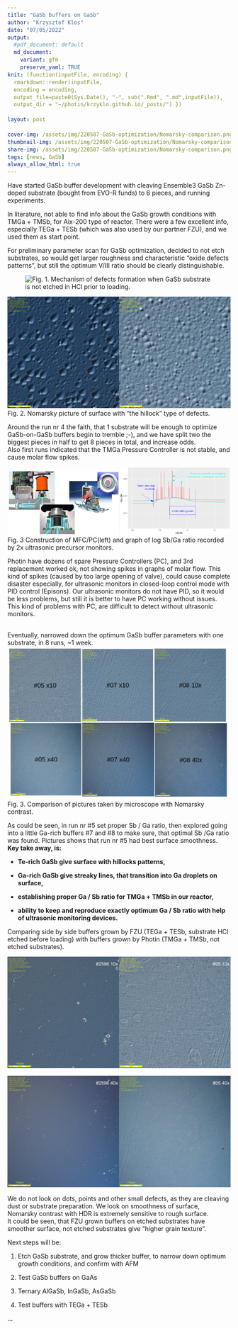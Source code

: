 ```yaml
---
title: "GaSb buffers on GaSb"
author: "Krzysztof Klos"
date: "07/05/2022"
output:
  #pdf_document: default
  md_document:
    variant: gfm
    preserve_yaml: TRUE
knit: (function(inputFile, encoding) {
  rmarkdown::render(inputFile, 
  encoding = encoding, 
  output_file=paste0(Sys.Date(), "-", sub(".Rmd", ".md",inputFile)), 
  output_dir = "~/photin/krzyklo.github.io/_posts/") })
  
layout: post

cover-img: /assets/img/220507-GaSb-optimization/Nomarsky-comparison.png
thumbnail-img: /assets/img/220507-GaSb-optimization/Nomarsky-comparison.png
share-img: /assets/img/220507-GaSb-optimization/Nomarsky-comparison.png
tags: [news, GaSb]
always_allow_html: true
---
```


Have started GaSb buffer development with cleaving Ensemble3 GaSb
Zn-doped substrate (bought from EVO-R funds) to 6 pieces, and running
experiments.

In literature, not able to find info about the GaSb growth conditions
with TMGa + TMSb, for Aix-200 type of reactor. There were a few
excellent info, especially TEGa + TESb (which was also used by our
partner FZU), and we used them as start point.

For preliminary parameter scan for GaSb optimization, decided to not
etch substrates, so would get larger roughness and characteristic “oxide
defects patterns”, but still the optimum V/III ratio should be clearly
distinguishable.

<figure>

<img src="{{site.url}}/assets/img/220507-GaSb-optimization/deoxidation_GaSb_Moller2005.png" alt="Fig. 1. Mechanism of defects formation when GaSb substrate is not etched in HCl prior to loading."/>

</figure>

<img src="/../assets/img/220507-GaSb-optimization/03_10X_HDR.jpg" title="Hey!, no one expected it to be perfect in first run! ;-)" alt="Hey!, no one expected it to be perfect in first run! ;-)" width="50%" /><img src="/../assets/img/220507-GaSb-optimization/01_10X_HDR.jpg" title="Hey!, no one expected it to be perfect in first run! ;-)" alt="Hey!, no one expected it to be perfect in first run! ;-)" width="50%" />
Fig. 2. Nomarsky picture of surface with “the hillock” type of defects.

Around the run nr 4 the faith, that 1 substrate will be enough to
optimize GaSb-on-GaSb buffers begin to tremble ;-), and we have split
two the biggest pieces in half to get 8 pieces in total, and increase
odds.  
Also first runs indicated that the TMGa Pressure Controller is not
stable, and cause molar flow spikes.

<img src="/../assets/img/220507-GaSb-optimization/PC-construction.png" width="50%" /><img src="/../assets/img/220507-GaSb-optimization/PC-issues.png" width="50%" />
Fig. 3 Construction of MFC/PC(left) and graph of log Sb/Ga ratio
recorded by 2x ultrasonic precursor monitors.

Photin have dozens of spare Pressure Controllers (PC), and 3rd
replacement worked ok, not showing spikes in graphs of molar flow. This
kind of spikes (caused by too large opening of valve), could cause
complete disaster especially, for ultrasonic monitors in closed-loop
control mode with PID control (Episons). Our ultrasonic monitors do not
have PID, so it would be less problems, but still it is better to have
PC working without issues. This kind of problems with PC, are difficult
to detect without ultrasonic monitors.  
<br>

Eventually, narrowed down the optimum GaSb buffer parameters with one
substrate, in 8 runs, \~1 week.  
<img src="/../assets/img/220507-GaSb-optimization/Nomarsky-comparison.png" title="2'' GaSb cleaved into 6 pieces." alt="2'' GaSb cleaved into 6 pieces." width="100%" />
Fig. 3. Comparison of pictures taken by microscope with Nomarsky
contrast.

As could be seen, in run nr \#5 set proper Sb / Ga ratio, then explored
going into a little Ga-rich buffers \#7 and \#8 to make sure, that
optimal Sb /Ga ratio was found. Pictures shows that run nr \#5 had best
surface smoothness.  
**Key take away, is:**

-   **Te-rich GaSb give surface with hillocks patterns,**

-   **Ga-rich GaSb give streaky lines, that transition into Ga droplets
    on surface,**

-   **establishing proper Ga / Sb ratio for TMGa + TMSb in our
    reactor,**

-   **ability to keep and reproduce exactly optimum Ga / Sb ratio with
    help of ultrasonic monitoring devices.**

Comparing side by side buffers grown by FZU (TEGa + TESb, substrate HCl
etched before loading) with buffers grown by Photin (TMGa + TMSb, not
etched substrates).

<img src="/../assets/img/220507-GaSb-optimization/2596_10X_HDR_NR1-ann.jpg" width="50%" /><img src="/../assets/img/220507-GaSb-optimization/05_10X_HDR_NR1-ann.jpg" width="50%" />

<img src="/../assets/img/220507-GaSb-optimization/2596_40X_HDR-annotated.jpg" width="50%" /><img src="/../assets/img/220507-GaSb-optimization/05_40X-HDR-annotated.jpg" width="50%" />

We do not look on dots, points and other small defects, as they are
cleaving dust or substrate preparation. We look on smoothness of
surface, Nomarsky contrast with HDR is extremely sensitive to rough
surface.  
It could be seen, that FZU grown buffers on etched substrates have
smoother surface, not etched substrates give “higher grain texture”.

Next steps will be:

1.  Etch GaSb substrate, and grow thicker buffer, to narrow down optimum
    growth conditions, and confirm with AFM

2.  Test GaSb buffers on GaAs

3.  Ternary AlGaSb, InGaSb, AsGaSb

4.  Test buffers with TEGa + TESb

…
